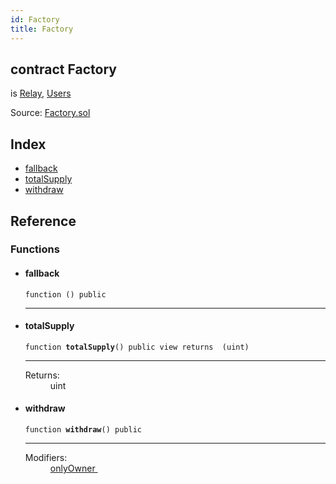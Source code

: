 ```yaml
---
id: Factory
title: Factory
---
```


<div class="contract-doc"><div class="contract"><h2 class="contract-header"><span class="contract-kind">contract</span> Factory</h2><p class="base-contracts"><span>is</span> <a href="Relay.html">Relay</a><span>, </span><a href="Users.html">Users</a></p><div class="source">Source: <a href="https://github.com/identiform/identiform/blob/v1.0.0/contracts/Factory.sol" target="_blank">Factory.sol</a></div></div><div class="index"><h2>Index</h2><ul><li><a href="Factory.html#">fallback</a></li><li><a href="Factory.html#totalSupply">totalSupply</a></li><li><a href="Factory.html#withdraw">withdraw</a></li></ul></div><div class="reference"><h2>Reference</h2><div class="functions"><h3>Functions</h3><ul><li><div class="item function"><span id="fallback" class="anchor-marker"></span><h4 class="name">fallback</h4><div class="body"><code class="signature">function <strong></strong><span>() </span><span>public </span></code><hr/></div></div></li><li><div class="item function"><span id="totalSupply" class="anchor-marker"></span><h4 class="name">totalSupply</h4><div class="body"><code class="signature">function <strong>totalSupply</strong><span>() </span><span>public </span><span>view </span><span>returns  (uint) </span></code><hr/><dl><dt><span class="label-return">Returns:</span></dt><dd>uint</dd></dl></div></div></li><li><div class="item function"><span id="withdraw" class="anchor-marker"></span><h4 class="name">withdraw</h4><div class="body"><code class="signature">function <strong>withdraw</strong><span>() </span><span>public </span></code><hr/><dl><dt><span class="label-modifiers">Modifiers:</span></dt><dd><a href="Ownable.html#onlyOwner">onlyOwner </a></dd></dl></div></div></li></ul></div></div></div>
